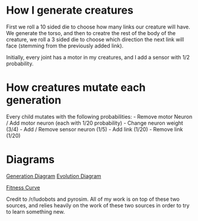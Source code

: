 # How I generate creatures
First we roll a 10 sided die to choose how many links our creature will have. We generate the torso, and then to creatre
the rest of the body of the creature, we roll a 3 sided die to choose which direction the next link will face (stemming from the previously added link).

Initially, every joint has a motor in my creatures, and I add a sensor with 1/2 probability.

# How creatures mutate each generation
Every child mutates with the following probabilities:
    - Remove motor Neuron / Add motor neuron (each with 1/20 probability) 
    - Change neuron weight (3/4)
    - Add / Remove sensor neuron (1/5)
    - Add link (1/20)
    - Remove link (1/20)

# Diagrams

[Generation Diagram](https://imgur.com/W7ry4HE)
[Evolution Diagram](https://imgur.com/NmZsP6A)

[Fitness Curve](https://github.com/joshualevitas/bots/blob/a8/Fitnesses.png?raw=true)

Credit to /r/ludobots and pyrosim. All of my work is on top of these two sources, and relies heavily on the work of these two sources in order to try to learn something new.